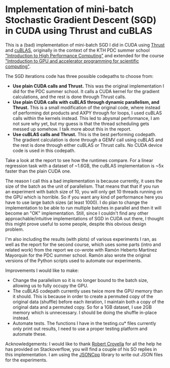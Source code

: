# Implementation of mini-batch Stochastic Gradient Descent (SGD) in CUDA using Thrust and cuBLAS

This is a (bad) implementation of mini-batch SGD I did in CUDA using [Thrust](http://docs.nvidia.com/cuda/thrust/) and [cuBLAS](http://docs.nvidia.com/cuda/cublas/),
originally in the context of the KTH PDC summer school ["Introduction to  High Performance Computing"](http://agenda.albanova.se/conferenceDisplay.py?confId=5012) and extended
for the course ["Introduction to GPU and accelerator programming for scientific computing"](http://sese.nu/introduction-to-gpu-and-accelerator-programming-for-scientific-computing-2015/).

The SGD iterations code has three possible codepaths to choose from:

* **Use plain CUDA calls and Thrust.**
  This was the original implementation I did for the PDC summer school. It calls a CUDA kernel for the gradient
  calculations, and the rest is done through Thrust calls.
* **Use plain CUDA calls with cuBLAS through dynamic parallelism, and Thrust.**
  This is a small modification of the original code, where instead of performing dot products and AXPY through
  for loops, I used cuBLAS calls within the kernels instead. This led to abysmal performance, I am not sure why yet,
  but my guess is that the thread scheduling gets messed up somehow. I talk more about this in the report.
* **Use cuBLAS calls and Thrust.**
  This is the best performing codepath. The gradient calculation is done through a GEMV call using cuBLAS and the
  rest is done through either cuBLAS or Thrust calls. No CUDA device code is used in this codepath.

Take a look at the report to see how the runtimes compare. For a linear regression task with a dataset of ~1.6GB,
the cuBLAS implementation is ~5x faster than the plain CUDA one.

The reason I call this a bad implementation is because currently, it uses the size of the batch as the unit of parallelism.
That means that that if you run an experiment with batch size of 10, you will only get 10 threads running on the GPU
which is horrible. So if you want any kind of performance here you have to use large batch sizes (at least 1000).
I do plan to change the implementation to be able to run multiple batches in parallel and then it will
become an "OK" implementation.
Still, since I couldn't find any other approachable/intuitive implementations of SGD in CUDA out there, I thought this might
prove useful to some people, despite this obvious design problem.

I'm also including the results (with plots) of various experiments I ran, as well as the report for the second course, which uses
some parts (intro and related work) from the report we co-wrote with Ramón Heberto Martínez Mayorquin for the PDC
summer school. Ramón also wrote the original versions of the Python scripts used to automate our experiments.

Improvements I would like to make:

* Change the parallelism so it is no longer bound to the batch size, allowing us to fully occupy the GPU.
* The cuBLAS codepath currently uses twice more the GPU memory than it should. This is because in order to create a
  permuted copy of the original data (shuffle) before each iteration, I maintain both a copy of the original data and
  a permuted copy. So for a 1GB dataset, I use 2GB memory which is unnecessary. I should be doing the shuffle in-place
  instead.
* Automate tests. The functions I have in the testing.cu* files currently only print out results, I need
  to use a proper testing platform and automate these.

Acknowledgements: I would like to thank [Robert Crovella](http://stackoverflow.com/users/1695960/robert-crovella)
for all the help he has provided on Stackoverflow, you will find a couple of his SO replies in this implementation.
I am using the [JSONCpp](https://github.com/open-source-parsers/jsoncpp) library to write out JSON files for the experiments.
